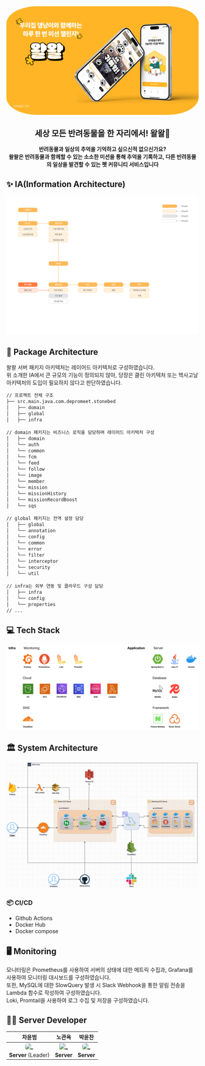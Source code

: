 <div align=center>

<img style="border-radius: 16%;" src="./images/introduction.png" alt="NotFound">


## 세상 모든 반려동물을 한 자리에서! 왈왈🐶

<b>반려동물과 일상의 추억을 기억하고 싶으신적 없으신가요? <br/>
왈왈은 반려동물과 함께할 수 있는 소소한 미션을 통해 추억을 기록하고, 다른 반려동물의 일상을 발견할 수 있는
펫 커뮤니티 서비스입니다 </b>


</div>

## ✨ IA(Information Architecture)
<img src="./images/IA.png">

## 📌 Package Architecture
왈왈 서버 패키지 아키텍처는 레이어드 아키텍처로 구성하였습니다. <br/> 
위 소개한 IA에서 큰 규모의 기능이 정의되지 않아, 당장은 클린 아키텍처 또는 헥사고날 아키텍처의 도입이 필요하지 않다고 판단하였습니다. 
<br/>

```
// 프로젝트 전체 구조
├── src.main.java.com.depromeet.stonebed
│   ├── domain
│   ├── global
│   ├── infra

// domain 패키지는 비즈니스 로직을 담당하며 레이어드 아키텍처 구성
│   ├── domain
│   └── auth
│   └── common
│   └── fcm
│   └── feed
│   └── follow
│   └── image
│   └── member
│   └── mission
│   └── missionHistory
│   └── missionRecordBoost
│   └── sqs

// global 패키지는 전역 설정 담당
│   ├── global
│   └── annotation
│   └── config
│   └── common
│   └── error
│   └── filter
│   └── interceptor
│   └── security
│   └── util

// infra는 외부 연동 및 클라우드 구성 담당
│   ├── infra
│   └── config
│   └── properties
// ...
```

## 💻 Tech Stack
<img src="./images/tech-stack.png">

## 🏛️ System Architecture
<img src="./images/cloud-architecture.png">

### 📦 CI/CD
- Github Actions
- Docker Hub
- Docker compose

## 🖥️ Monitoring
모니터링은 Prometheus를 사용하여 서버의 상태에 대한 메트릭 수집과, Grafana를 사용하여 모니터링 대시보드를 구성하였습니다. <br/>
또한, MySQL에 대한 SlowQuery 발생 시 Slack Webhook을 통한 알림 전송을 Lambda 함수로 작성하여 구성하였습니다.<br/>
Loki, Promtail을 사용하여 로그 수집 및 저장을 구성하였습니다.

<h2> 🧑‍💻 Server Developer </h2>
<div align=center>

|                                                                             차윤범                                                                              |                                                               노관옥                                                               |                                                                              박윤찬                                                                              |
|:------------------------------------------------------------------------------------------------------------------------------------------------------------:|:-------------------------------------------------------------------------------------------------------------------------------:|:-------------------------------------------------------------------------------------------------------------------------------------------------------------:|
| <a href="https://github.com/char-yb"> <img style="border-radius: 30%;" src="https://avatars.githubusercontent.com/u/68099546?v=4" width=100px alt="_" /> </a> | <a href="https://github.com/kwanok"> <img src="https://avatars.githubusercontent.com/u/61671343?v=4" width=100px alt="_"/> </a> | <a href="https://github.com/dbscks97"> <img style="border-radius: 30%;" src="https://avatars.githubusercontent.com/u/75676309?v=4" width=100px alt="_"/> </a> |
|                                                                     **Server** (Leader)                                                                      | **Server** |                                                                          **Server**                                                                           |

</div>


